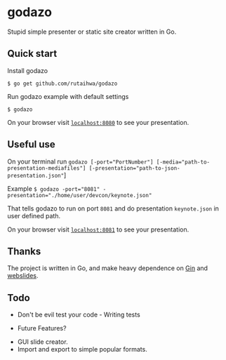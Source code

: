 # godazo
Stupid simple presenter or static site creator written in Go.

## Quick start
Install godazo 

`$ go get github.com/rutaihwa/godazo`

Run godazo example with default settings

`$ godazo`

On your browser visit [`localhost:8080`](http://localhost:8080/) to see your presentation.

## Useful use
On your terminal run `godazo [-port="PortNumber"] [-media="path-to-presentation-mediafiles"] [-presentation="path-to-json-presentation.json"`]

Example `$ godazo -port="8081" -presentation="./home/user/devcon/keynote.json"`

That tells godazo to run on port `8081` and do presentation `keynote.json` in user defined path.

On your browser visit [`localhost:8081`](http://localhost:8081/) to see your presentation.

## Thanks

The project is written in Go, and make heavy dependence on [Gin](https://github.com/gin-gonic/gin) and [webslides](https://github.com/webslides/webslides).

## Todo

* Don't be evil test your code - Writing tests

* Future Features?
- GUI slide creator.
- Import and export to simple popular formats.
